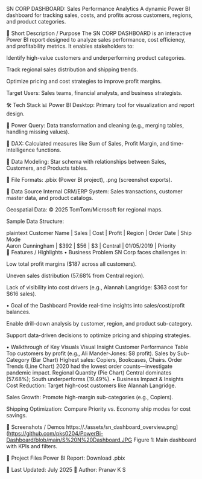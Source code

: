 SN CORP DASHBOARD: Sales Performance Analytics
A dynamic Power BI dashboard for tracking sales, costs, and profits across customers, regions, and product categories.

📌 Short Description / Purpose
The SN CORP DASHBOARD is an interactive Power BI report designed to analyze sales performance, cost efficiency, and profitability metrics. It enables stakeholders to:

Identify high-value customers and underperforming product categories.

Track regional sales distribution and shipping trends.

Optimize pricing and cost strategies to improve profit margins.

Target Users: Sales teams, financial analysts, and business strategists.

🛠️ Tech Stack
📊 Power BI Desktop: Primary tool for visualization and report design.

📂 Power Query: Data transformation and cleaning (e.g., merging tables, handling missing values).

🧠 DAX: Calculated measures like Sum of Sales, Profit Margin, and time-intelligence functions.

📝 Data Modeling: Star schema with relationships between Sales, Customers, and Products tables.

📁 File Formats: .pbix (Power BI project), .png (screenshot exports).

📂 Data Source
Internal CRM/ERP System: Sales transactions, customer master data, and product catalogs.

Geospatial Data: © 2025 TomTom/Microsoft for regional maps.

Sample Data Structure:

plaintext
Customer Name | Sales | Cost | Profit | Region | Order Date | Ship Mode  
Aaron Cunningham | $392 | $56 | $3 | Central | 01/05/2019 | Priority  
🎯 Features / Highlights
• Business Problem
SN Corp faces challenges in:

Low total profit margins ($187 across all customers).

Uneven sales distribution (57.68% from Central region).

Lack of visibility into cost drivers (e.g., Alannah Langridge: $363 cost for $616 sales).

• Goal of the Dashboard
Provide real-time insights into sales/cost/profit balances.

Enable drill-down analysis by customer, region, and product sub-category.

Support data-driven decisions to optimize pricing and shipping strategies.

• Walkthrough of Key Visuals
Visual	Insight
Customer Performance Table	Top customers by profit (e.g., Ali Mander-Jones: $8 profit).
Sales by Sub-Category (Bar Chart)	Highest sales: Copiers, Bookcases, Chairs.
Order Trends (Line Chart)	2020 had the lowest order counts—investigate pandemic impact.
Regional Quantity (Pie Chart)	Central dominates (57.68%); South underperforms (19.49%).
• Business Impact & Insights
Cost Reduction: Target high-cost customers like Alannah Langridge.

Sales Growth: Promote high-margin sub-categories (e.g., Copiers).

Shipping Optimization: Compare Priority vs. Economy ship modes for cost savings.

📸 Screenshots / Demos
https://./assets/sn_dashboard_overview.png](https://github.com/pks0204/PowerBi-Dashboard/blob/main/S%20N%20Dashboard.JPG
Figure 1: Main dashboard with KPIs and filters.


🔗 Project Files
Power BI Report: Download .pbix


📅 Last Updated: July 2025
👤 Author: Pranav K S


